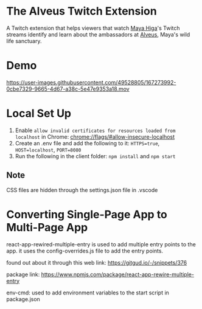 # The Alveus Twitch Extension

A Twitch extension that helps viewers that watch [Maya Higa](https://www.twitch.tv/maya)'s Twitch streams identify and learn about the ambassadors at [Alveus](https://www.alveussanctuary.org/), Maya's wild life sanctuary.

# Demo

https://user-images.githubusercontent.com/49528805/167273992-0cbe7329-9665-4d67-a38c-5e47e9353a18.mov

# Local Set Up

1. Enable `allow invalid certificates for resources loaded from localhost` in Chrome: [chrome://flags/#allow-insecure-localhost](chrome://flags/#allow-insecure-localhost)
2. Create an .env file and add the following to it: `HTTPS=true`, `HOST=localhost`, `PORT=8080`
3. Run the following in the client folder: `npm install` and `npm start`

## Note

CSS files are hidden through the settings.json file in .vscode

# Converting Single-Page App to Multi-Page App

react-app-rewired-multiple-entry is used to add multiple entry points to the app. it uses the config-overrides.js file to add the entry points.

found out about it through this web link: https://gitgud.io/-/snippets/376

package link: https://www.npmjs.com/package/react-app-rewire-multiple-entry

env-cmd: used to add environment variables to the start script in package.json
